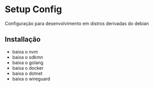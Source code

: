 # Setup Config

Configuração para desenvolvimento em distros derivadas do debian

## Installação

- baixa o nvm
- baixa o sdkmn
- baixa o golang
- baixa o docker
- baixa o dotnet
- baixa o wireguard